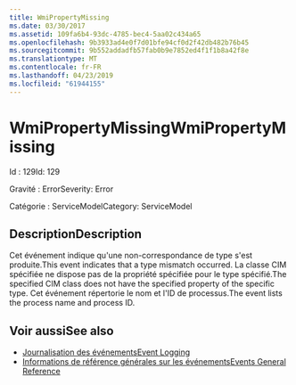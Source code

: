 ```yaml
---
title: WmiPropertyMissing
ms.date: 03/30/2017
ms.assetid: 109fa6b4-93dc-4785-bec4-5aa02c434a65
ms.openlocfilehash: 9b3933ad4e0f7d01bfe94cf0d2f42db482b76b45
ms.sourcegitcommit: 9b552addadfb57fab0b9e7852ed4f1f1b8a42f8e
ms.translationtype: MT
ms.contentlocale: fr-FR
ms.lasthandoff: 04/23/2019
ms.locfileid: "61944155"
---
```

# <a name="wmipropertymissing"></a><span data-ttu-id="94cd5-102">WmiPropertyMissing</span><span class="sxs-lookup"><span data-stu-id="94cd5-102">WmiPropertyMissing</span></span>
<span data-ttu-id="94cd5-103">Id : 129</span><span class="sxs-lookup"><span data-stu-id="94cd5-103">Id: 129</span></span>  
  
 <span data-ttu-id="94cd5-104">Gravité : Error</span><span class="sxs-lookup"><span data-stu-id="94cd5-104">Severity: Error</span></span>  
  
 <span data-ttu-id="94cd5-105">Catégorie : ServiceModel</span><span class="sxs-lookup"><span data-stu-id="94cd5-105">Category: ServiceModel</span></span>  
  
## <a name="description"></a><span data-ttu-id="94cd5-106">Description</span><span class="sxs-lookup"><span data-stu-id="94cd5-106">Description</span></span>  
 <span data-ttu-id="94cd5-107">Cet événement indique qu'une non-correspondance de type s'est produite.</span><span class="sxs-lookup"><span data-stu-id="94cd5-107">This event indicates that a type mismatch occurred.</span></span> <span data-ttu-id="94cd5-108">La classe CIM spécifiée ne dispose pas de la propriété spécifiée pour le type spécifié.</span><span class="sxs-lookup"><span data-stu-id="94cd5-108">The specified CIM class does not have the specified property of the specific type.</span></span> <span data-ttu-id="94cd5-109">Cet événement répertorie le nom et l'ID de processus.</span><span class="sxs-lookup"><span data-stu-id="94cd5-109">The event lists the process name and process ID.</span></span>  
  
## <a name="see-also"></a><span data-ttu-id="94cd5-110">Voir aussi</span><span class="sxs-lookup"><span data-stu-id="94cd5-110">See also</span></span>

- [<span data-ttu-id="94cd5-111">Journalisation des événements</span><span class="sxs-lookup"><span data-stu-id="94cd5-111">Event Logging</span></span>](../../../../../docs/framework/wcf/diagnostics/event-logging/index.md)
- [<span data-ttu-id="94cd5-112">Informations de référence générales sur les événements</span><span class="sxs-lookup"><span data-stu-id="94cd5-112">Events General Reference</span></span>](../../../../../docs/framework/wcf/diagnostics/event-logging/events-general-reference.md)
